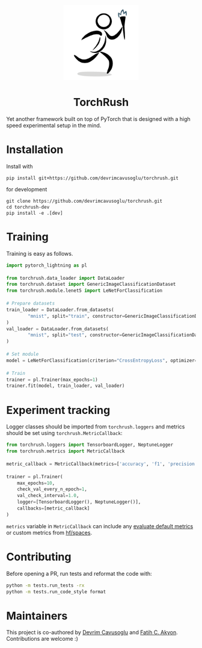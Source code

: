 <p align="center">
  <img src="./rsc/logo.png" width="200" height="200" />
</p>

<h1 align="center">TorchRush</h1>
Yet another framework built on top of PyTorch that is designed with a high speed experimental setup in the mind.

# Installation

Install with

```shell
pip install git+https://github.com/devrimcavusoglu/torchrush.git
```

for development

```shell
git clone https://github.com/devrimcavusoglu/torchrush.git
cd torchrush-dev
pip install -e .[dev]
```

# Training

Training is easy as follows.

```python
import pytorch_lightning as pl

from torchrush.data_loader import DataLoader
from torchrush.dataset import GenericImageClassificationDataset
from torchrush.module.lenet5 import LeNetForClassification

# Prepare datasets
train_loader = DataLoader.from_datasets(
		"mnist", split="train", constructor=GenericImageClassificationDataset, batch_size=32
)
val_loader = DataLoader.from_datasets(
		"mnist", split="test", constructor=GenericImageClassificationDataset, batch_size=32
)

# Set module
model = LeNetForClassification(criterion="CrossEntropyLoss", optimizer="SGD", input_size=(28, 28, 1), lr=0.01)

# Train
trainer = pl.Trainer(max_epochs=1)
trainer.fit(model, train_loader, val_loader)
```

# Experiment tracking

Logger classes should be imported from `torchrush.loggers` and metrics should be set using `torchrush.MetricCallback`:

```python
from torchrush.loggers import TensorboardLogger, NeptuneLogger
from torchrush.metrics import MetricCallback

metric_callback = MetricCallback(metrics=['accuracy', 'f1', 'precision', 'recall'])

trainer = pl.Trainer(
    max_epochs=10,
    check_val_every_n_epoch=1,
    val_check_interval=1.0,
    logger=[TensorboardLogger(), NeptuneLogger()],
    callbacks=[metric_callback]
)
```

`metrics` variable in `MetricCallback` can include any [evaluate default metrics](https://huggingface.co/evaluate-metric) or custom metrics from [hf/spaces](https://huggingface.co/spaces).


# Contributing

Before opening a PR, run tests and reformat the code with:

```bash
python -m tests.run_tests -rx
python -m tests.run_code_style format
```

# Maintainers
This project is co-authored by [Devrim Cavusoglu](https://github.com/devrimcavusoglu) and [Fatih C. Akyon](https://github.com/fcakyon). Contributions are welcome :)
